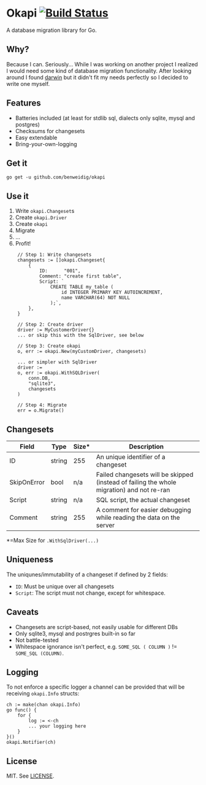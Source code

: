 # Okapi [![Build Status](https://travis-ci.org/benweidig/okapi.svg?branch=master)](https://travis-ci.org/benweidig/okapi)

A database migration library for Go.

## Why?

Because I can. Seriously... While I was working on another project I realized I would need some kind of database migration functionality.
After looking around I found [darwin](https://github.com/GuiaBolso/darwin) but it didn't fit my needs perfectly so I decided to write one
myself.

## Features

- Batteries included (at least for stdlib sql, dialects only sqlite, mysql and postgres)
- Checksums for changesets
- Easy extendable
- Bring-your-own-logging

## Get it

```
go get -u github.com/benweidig/okapi
```

## Use it

1. Write `okapi.Changeset`s
2. Create `okapi.Driver`
3. Create `okapi`
3. Migrate
4. ...
5. Profit!

```
    // Step 1: Write changesets
    changesets := []okapi.Changeset{
        {
            ID:      "001",
            Comment: "create first table",
            Script: `
                CREATE TABLE my_table (
                    id INTEGER PRIMARY KEY AUTOINCREMENT,
                    name VARCHAR(64) NOT NULL
                );`,
        },
    }

    // Step 2: Create driver
    driver := MyCustomerDriver{}
    ... or skip this with the SqlDriver, see below
    
    // Step 3: Create okapi
    o, err := okapi.New(myCustomDriver, changesets)

    ... or simpler with SqlDriver
    driver := 
	o, err := okapi.WithSQLDriver(
		conn.DB,
		"sqlite3",
        changesets
    )

    // Step 4: Migrate
    err = o.Migrate()
```

## Changesets

| Field       | Type   | Size* | Description                                                                               |
| ----------- | ------ | ----- | ----------------------------------------------------------------------------------------- |
| ID          | string | 255   | An unique identifier of a changeset                                                       |
| SkipOnError | bool   | n/a   | Failed changesets will be skipped (instead of failing the whole migration) and not re-ran |
| Script      | string | n/a   | SQL script, the actual changeset                                                          |
| Comment     | string | 255   | A comment for easier debugging while reading the data on the server                       |

*=Max Size for `.WithSqlDriver(...)`

## Uniqueness

The uniqunes/immutability of a changeset if defined by 2 fields:
- `ID`: Must be unique over all changesets
- `Script`: The script must not change, except for whitespace.

## Caveats

- Changesets are script-based, not easily usable for different DBs
- Only sqlite3, mysql and postrgres built-in so far
- Not battle-tested 
- Whitespace ignorance isn't perfect, e.g. `SOME_SQL ( COLUMN )` != `SOME_SQL (COLUMN)`.


## Logging

To not enforce a specific logger a channel can be provided that will be receiving `okapi.Info` structs:

```
ch := make(chan okapi.Info)
go func() {
    for {
        log := <-ch
        ... your logging here
    }
}()
okapi.Notifier(ch)
```


## License

MIT. See [LICENSE](LICENSE).
